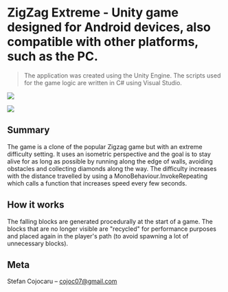 # ZigZag Extreme - Unity game designed for Android devices, also compatible with other platforms, such as the PC.
> The application was created using the Unity Engine. 
> The scripts used for the game logic are written in C# using Visual Studio.

<img src="https://i.imgur.com/maSO7Xa.png">

![](header.png)

## Summary

The game is a clone of the popular Zigzag game but with an extreme difficulty setting. It uses an isometric perspective and the goal is to stay alive for as long as possible by running along the edge of walls, avoiding obstacles and collecting diamonds along the way.
The difficulty increases with the distance travelled by using a MonoBehaviour.InvokeRepeating which calls a function that increases speed every few seconds.

## How it works

The falling blocks are generated procedurally at the start of a game. The blocks that are no longer visible are "recycled" for performance purposes and placed again in the player's path (to avoid spawning a lot of unnecessary blocks).

## Meta

Stefan Cojocaru – cojoc07@gmail.com

